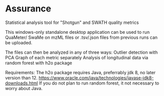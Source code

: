 # Assurance
Statistical analysis tool for "Shotgun" and SWATH quality metrics

This windows-only standalone desktop application can be used to run QuaMeter/ SwaMe on mzML files or .tsv/.json files from previous runs can be uploaded. 

The files can then be analyzed in any of three ways:
Outlier detection with PCA
Graph of each metric separately
Analysis of longitudinal data via random forest with h2o package

Requirements: 
The h2o package requires Java, preferrably jdk 8, no later version than 12. 
https://www.oracle.com/java/technologies/javase-jdk8-downloads.html 
If you do not plan to run random forest, it not necessary to worry about Java.

